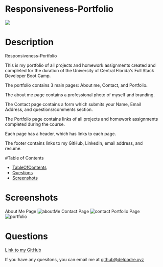 

  # Responsiveness-Portfolio

  ![](https://img.shields.io/badge/License-OpenSource-brightgreen)


  # Description
  Responsiveness-Portfolio
  
  This is my portfolio of all projects and homework assignments created and completed for the duration of the University of Central Florida's Full Stack Developer Boot Camp.

  The portfolio contains 3 main pages: About me, Contact, and Portfolio.

  The about me page contains a professional photo of myself and branding.

  The Contact page contains a form which submits your Name, Email Address, and questions/comments section.

  The Portfolio page contains links of all projects and homework assignments completed during the course.

  Each page has a header, which has links to each page.

  The footer contains links to my GitHub, LinkedIn, email address, and resume.
  


  #Table of Contents
  * [TableOfContents](#tableOfContents)
  * [Questions](#questions)
  * [Screenshots](#screenshots)
  
  

  
  # Screenshots
About Me Page
![aboutMe](https://user-images.githubusercontent.com/66220747/86695395-7f6f5580-bfda-11ea-89ce-68188c748d1b.jpg)
Contact Page
![contact](https://user-images.githubusercontent.com/66220747/86695530-9f067e00-bfda-11ea-9f7a-8825a2b5a261.jpg)
Portfolio Page
![portfolio](https://user-images.githubusercontent.com/66220747/86695583-ab8ad680-bfda-11ea-9174-5cc1fbcfa30b.jpg)




  # Questions

  

  [Link to my GitHub](https://github.com/whiterice2020)

  If you have any quesitons, you can email me at github@delpadre.xyz

